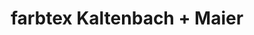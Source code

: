 ---
title: "farbtex Kaltenbach + Maier"
url: /friedrichshafen/farbtex-kaltenbach-maier/
shop: Farben
---